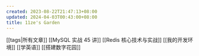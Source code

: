 ```yaml
---
created: 2023-08-22T21:47:13+08:00
updated: 2024-04-03T00:43:00+08:00
title: 11ze's Garden
---
```


[[tags|所有文章]]
[[MySQL 实战 45 讲]]
[[Redis 核心技术与实战]]
[[我的开发环境]]
[[学英语]]
[[搭建数字花园]]
